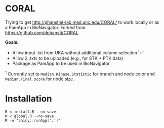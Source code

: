 # CORAL

Trying to get http://phanstiel-lab.med.unc.edu/CORAL/ to work locally or as a PamApp in BioNavigator.
Forked from https://github.com/dphansti/CORAL.

**Goals:**

- Allow input .txt from UKA without additional column selection<sup>1</sup> ✅
- Allow 2 .txts to be uploaded (e.g., for STK + PTK data)
- Package as PamApp to be used in BioNavigator

<sup>1</sup> Currently set to `Median.Kinase.Statistic` for branch and node color and `Median.Final.score` for node size.

# Installation
```
R < install.R --no-save
R < global.R --no-save
R -e "shiny::runApp('.')"
```
